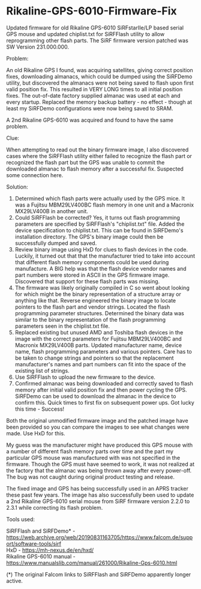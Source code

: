 # Rikaline-GPS-6010-Firmware-Fix
Updated firmware for old Rikaline GPS-6010 SiRFstarIIe/LP based serial GPS mouse and updated chiplist.txt for SiRFFlash utility to allow reprogramming other flash parts. The SiRF firmware version patched was SW Version 231.000.000.

Problem:

An old Rikaline GPS I found, was acquiring satellites, giving correct position fixes, downloading almanacs, which could be dumped using the SiRFDemo utility, but discovered the almanacs were not being saved to flash upon first valid position fix. This resulted in VERY LONG times to all initial position fixes. The out-of-date factory supplied almanac was used at each and every startup. Replaced the memory backup battery - no effect - though at least my SiRFDemo configurations were now being saved to SRAM.

A 2nd Rikaline GPS-6010 was acquired and found to have the same problem.

Clue:

When attempting to read out the binary firmware image, I also discovered cases where the SiRFFlash utility either failed to recognize the flash part or recognized the flash part but the GPS was unable to commit the downloaded almanac to flash memory after a successful fix. Suspected some connection here.

Solution:

1. Determined which flash parts were actually used by the GPS mice. It was a Fujitsu MBM29LV400BC flash memory in one unit and a Macronix MX29LV400B in another unit.<br>
2. Could SiRFFlash be corrected? Yes, it turns out flash programming parameters are specified by SiRFFlash's "chiplist.txt" file. Added the device specification to chiplist.txt. This can be found in SiRFDemo's installation directory. The GPS's binary image could then be successfully dumped and saved.<br>
3. Review binary image using HxD for clues to flash devices in the code. Luckily, it turned out that that the manufacturer tried to take into account that different flash memory components could be used during manufacture. A BIG help was that the flash device vendor names and part numbers were stored in ASCII in the GPS firmware image. Discovered that support for these flash parts was missing.<br>
4. The firmware was likely originally compiled in C so went about looking for which might be the binary representation of a structure array or anything like that. Reverse engineered the binary image to locate pointers to the flash part and vendor strings. Located the flash programming parameter structures. Determined the binary data was similar to the binary representation of the flash programming parameters seen in the chiplist.txt file.<br>
5. Replaced existing but unused AMD and Toshiba flash devices in the image with the correct parameters for Fujitsu MBM29LV400BC and Macronix MX29LV400B parts. Updated manufacturer name, device name, flash programming parameters and various pointers. Care has to be taken to change strings and pointers so that the replacement manufacturer's names and part numbers can fit into the space of the existing list of strings.<br>
6. Use SiRFFlash to upload the new firmware to the device.<br>
7. Confirmed almanac was being downloaded and correctly saved to flash memory after initial valid position fix and then power cycling the GPS. SiRFDemo can be used to download the almanac in the device to confirm this. Quick times to first fix on subsequent power ups. Got lucky this time - Success!

Both the original unmodified firmware image and the patched image have been provided so you can compare the images to see what changes were made. Use HxD for this.

My guess was the manufacturer might have produced this GPS mouse with a number of different flash memory parts over time and the part my particular GPS mouse was manufactured with was not specified in the firmware. Though the GPS must have seemed to work, it was not realized at the factory that the almanac was being thrown away after every power-off. The bug was not caught during original product testing and release.

The fixed image and GPS has being successfully used in an APRS tracker these past few years. The image has also successfully been used to update a 2nd Rikaline GPS-6010 serial mouse from SiRF firmware version 2.2.0 to 2.3.1 while correcting its flash problem.

Tools used:

SiRFFlash and SiRFDemo* - https://web.archive.org/web/20190831163705/https://www.falcom.de/support/software-tools/sirf <br>
HxD - https://mh-nexus.de/en/hxd/ <br>
Rikaline GPS-6010 manual - https://www.manualslib.com/manual/261000/Rikaline-Gps-6010.html <br>

(*) The original Falcom links to SiRFFlash and SiRFDemo apparently longer active.
